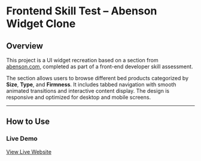 # Frontend Skill Test – Abenson Widget Clone

## Overview

This project is a UI widget recreation based on a section from [abenson.com](https://www.abenson.com), completed as part of a front-end developer skill assessment.

The section allows users to browse different bed products categorized by **Size**, **Type**, and **Firmness**. It includes tabbed navigation with smooth animated transitions and interactive content display. The design is responsive and optimized for desktop and mobile screens.

---

## How to Use

### Live Demo
[View Live Website](https://yourusername.github.io/abenson-widget-clone)
